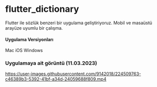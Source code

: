 # flutter_dictionary
 Flutter ile sözlük benzeri bir uygulama geliştiriyoruz. Mobil ve masaüstü arayüze uyumlu bir çalışma.
#### Uygulama Versiyonları
Mac
iOS
Windows

### Uygulamaya ait görüntü (11.03.2023)
https://user-images.githubusercontent.com/9142018/224509763-c46389b3-5392-41bf-a34d-24059688f809.mp4

